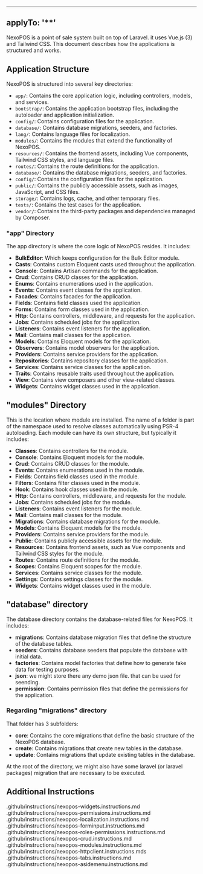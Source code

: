  ---
applyTo: '**'
---
NexoPOS is a point of sale system built on top of Laravel. it uses Vue.js (3) and Tailwind CSS. This document describes how the applications is structured and works.

## Application Structure
NexoPOS is structured into several key directories:
- `app/`: Contains the core application logic, including controllers, models, and services.
- `bootstrap/`: Contains the application bootstrap files, including the autoloader and application initialization.
- `config/`: Contains configuration files for the application.
- `database/`: Contains database migrations, seeders, and factories.
- `lang/`: Contains language files for localization.
- `modules/`: Contains the modules that extend the functionality of NexoPOS.
- `resources/`: Contains the frontend assets, including Vue components, Tailwind CSS styles, and language files.
- `routes/`: Contains the route definitions for the application.
- `database/`: Contains the database migrations, seeders, and factories.
- `config/`: Contains the configuration files for the application.
- `public/`: Contains the publicly accessible assets, such as images, JavaScript, and CSS files.
- `storage/`: Contains logs, cache, and other temporary files.
- `tests/`: Contains the test cases for the application.
- `vendor/`: Contains the third-party packages and dependencies managed by Composer.

### "app" Directory
The app directory is where the core logic of NexoPOS resides. It includes:
- **BulkEditor**: Which keeps configuration for the Bulk Editor module.
- **Casts**: Contains custom Eloquent casts used throughout the application.
- **Console**: Contains Artisan commands for the application.
- **Crud**: Contains CRUD classes for the application.
- **Enums**: Contains enumerations used in the application.
- **Events**: Contains event classes for the application.
- **Facades**: Contains facades for the application.
- **Fields**: Contains field classes used the application.
- **Forms**: Contains form classes used in the application.
- **Http**: Contains controllers, middleware, and requests for the application.
- **Jobs**: Contains scheduled jobs for the application.
- **Listeners**: Contains event listeners for the application.
- **Mail**: Contains mail classes for the application.
- **Models**: Contains Eloquent models for the application.
- **Observers**: Contains model observers for the application.
- **Providers**: Contains service providers for the application.
- **Repositories**: Contains repository classes for the application.
- **Services**: Contains service classes for the application.
- **Traits**: Contains reusable traits used throughout the application.
- **View**: Contains view composers and other view-related classes.
- **Widgets**: Contains widget classes used in the application.

## "modules" Directory
This is the location where module are installed. The name of a folder is part of the namespace used to resolve
classes automatically using PSR-4 autoloading. Each module can have its own structure, but typically it includes:

- **Classes**: Contains controllers for the module.
- **Console**: Contains Eloquent models for the module.
- **Crud**: Contains CRUD classes for the module.
- **Events**: Contains enumerations used in the module.
- **Fields**: Contains field classes used in the module.
- **Filters**: Contains filter classes used in the module.
- **Hook**: Contains hook classes used in the module.
- **Http**: Contains controllers, middleware, and requests for the module.
- **Jobs**: Contains scheduled jobs for the module.
- **Listeners**: Contains event listeners for the module.
- **Mail**: Contains mail classes for the module.
- **Migrations**: Contains database migrations for the module.
- **Models**: Contains Eloquent models for the module.
- **Providers**: Contains service providers for the module.
- **Public**: Contains publicly accessible assets for the module.
- **Resources**: Contains frontend assets, such as Vue components and Tailwind CSS styles for the module.
- **Routes**: Contains route definitions for the module.
- **Scopes**: Contains Eloquent scopes for the module.
- **Services**: Contains service classes for the module.
- **Settings**: Contains settings classes for the module.
- **Widgets**: Contains widget classes used in the module.

## "database" directory
The database directory contains the database-related files for NexoPOS. It includes:

- **migrations**: Contains database migration files that define the structure of the database tables.
- **seeders**: Contains database seeders that populate the database with initial data.
- **factories**: Contains model factories that define how to generate fake data for testing purposes.
- **json**: we might store there any demo json file. that can be used for seending.
- **permission**: Contains permission files that define the permissions for the application.

### Regarding "migrations" directory
That folder has 3 subfolders:
 
- **core**: Contains the core migrations that define the basic structure of the NexoPOS database.
- **create**: Contains migrations that create new tables in the database.
- **update**: Contains migrations that update existing tables in the database.

At the root of the directory, we might also have some laravel (or laravel packages) migration that are necessary to be executed.

## Additional Instructions
.github/instructions/nexopos-widgets.instructions.md
.github/instructions/nexopos-permissions.instructions.md
.github/instructions/nexopos-localization.instructions.md
.github/instructions/nexopos-forminput.instructions.md
.github/instructions/nexopos-roles-permissions.instructions.md
.github/instructions/nexopos-crud.instructions.md
.github/instructions/nexopos-modules.instructions.md
.github/instructions/nexopos-httpclient.instructions.mds
.github/instructions/nexopos-tabs.instructions.md
.github/instructions/nexopos-asidemenu.instructions.md
